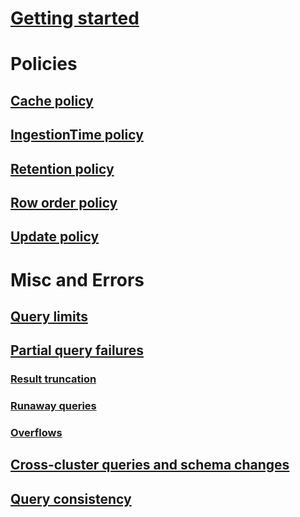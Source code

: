 # [Getting started](index.md)















# Policies
## [Cache policy](cachepolicy.md)

## [IngestionTime policy](ingestiontimepolicy.md)

## [Retention policy](retentionpolicy.md)

## [Row order policy](roworderpolicy.md)



## [Update policy](updatepolicy.md)
# Misc and Errors

## [Query limits](querylimits.md)
## [Partial query failures](partialqueryfailures.md)
### [Result truncation](resulttruncation.md)
### [Runaway queries](runawayqueries.md)
### [Overflows](overflow.md)
## [Cross-cluster queries and schema changes](crossclusterandschemachanges.md)
## [Query consistency](queryconsistency.md)